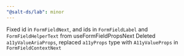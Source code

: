 ```yaml
---
"@salt-ds/lab": minor
---
```


Fixed id in `FormFieldNext`, and ids in `FormFieldLabel` and `FormFieldHelperText` from useFormFieldPropsNext
Deleted `a11yValueAriaProps`, replaced `a11yProps` type with `A11yValueProps` in `FormFieldContextNext`
